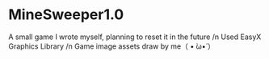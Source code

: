 # MineSweeper1.0
A small game I wrote myself, planning to reset it in the future /n
Used EasyX Graphics Library /n
Game image assets draw by me（ • ̀ω•́ ）
